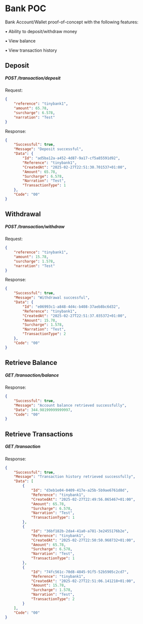 # Bank POC

Bank Account/Wallet proof-of-concept with the following features:

• Ability to deposit/withdraw money

• View balance

• View transaction history

## Deposit

##### POST /transaction/deposit

Request:
```json
{
    "reference": "tinybank1",
    "amount": 65.78,
    "surcharge": 6.578,
    "narration": "Test"
}
```

Response:
```json
{
    "Successful": true,
    "Message": "Deposit successful",
    "Data": {
        "Id": "ad5ba12a-a452-4d87-9a17-cf5a85591d92",
        "Reference": "tinybank1",
        "CreatedAt": "2025-02-27T22:51:30.701537+01:00",
        "Amount": 65.78,
        "Surcharge": 6.578,
        "Narration": "Test",
        "TransactionType": 1
    },
    "Code": "00"
}
```


## Withdrawal

##### POST /transaction/withdraw

Request:
```json
{
    "reference": "tinybank1",
    "amount": 15.78,
    "surcharge": 1.578,
    "narration": "Test"
}
```

Response:
```json
{
    "Successful": true,
    "Message": "Withdrawal successful",
    "Data": {
        "Id": "e06993c1-a848-4d4c-b408-37aeb8bc6d32",
        "Reference": "tinybank1",
        "CreatedAt": "2025-02-27T22:51:37.035372+01:00",
        "Amount": 15.78,
        "Surcharge": 1.578,
        "Narration": "Test",
        "TransactionType": 2
    },
    "Code": "00"
}
```


## Retrieve Balance

##### GET /transaction/balance

Response:
```json
{
    "Successful": true,
    "Message": "Account balance retrieved successfully",
    "Data": 344.98199999999997,
    "Code": "00"
}
```


## Retrieve Transactions

##### GET /transaction

Response:
```json
{
    "Successful": true,
    "Message": "Transaction history retrieved successfully",
    "Data": [
        {
            "Id": "d3eb1e04-0409-417e-a25b-5b9ae6761d8d",
            "Reference": "tinybank1",
            "CreatedAt": "2025-02-27T22:49:56.065467+01:00",
            "Amount": 65.78,
            "Surcharge": 6.578,
            "Narration": "Test",
            "TransactionType": 1
        },
        {
            "Id": "36bf182b-2da4-41a0-a781-3e2455176b2e",
            "Reference": "tinybank1",
            "CreatedAt": "2025-02-27T22:50:50.968732+01:00",
            "Amount": 65.78,
            "Surcharge": 6.578,
            "Narration": "Test",
            "TransactionType": 1
        },
        {
            "Id": "74fc561c-70d8-4845-91f5-52b5905c2cd7",
            "Reference": "tinybank1",
            "CreatedAt": "2025-02-27T22:51:06.141218+01:00",
            "Amount": 15.78,
            "Surcharge": 1.578,
            "Narration": "Test",
            "TransactionType": 2
        }
    ],
    "Code": "00"
}
```
